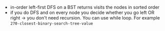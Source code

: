 * in-order left-first DFS on a BST returns visits the nodes in sorted order
* if you do DFS and on every node you decide whether you go left OR right -> you don't need recursion. You can use while loop. For example `270-closest-binary-search-tree-value`